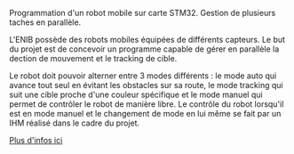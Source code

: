 Programmation d'un robot mobile sur carte STM32. Gestion de plusieurs taches en parallèle.

L'ENIB possède des robots mobiles équipées de différents capteurs. Le but du projet est de concevoir un programme capable de gérer en parallèle la dection de mouvement et le tracking de cible.

Le robot doit pouvoir alterner entre 3 modes différents : le mode auto qui avance tout seul en évitant les obstacles sur sa route, le mode tracking qui suit une cible proche d'une couleur spécifique et le mode manuel qui permet de contrôler le robot de manière libre. Le contrôle du robot lorsqu'il est en mode manuel et le changement de mode en lui même se fait par un IHM réalisé dans le cadre du projet.

[Plus d'infos ici](https://web.enib.fr/~kerhoas/robot_ros_index.html)
